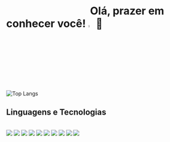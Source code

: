 
<h1>&emsp;&emsp;&emsp;&emsp;&emsp;&emsp;&emsp;&emsp;Olá, prazer em conhecer você! <img width = 4% src=https://user-images.githubusercontent.com/74038190/214644152-52f47eb3-5e31-4f47-8758-05c9468d5596.gif>🙂</h1>

![Top Langs](https://github-readme-stats.vercel.app/api/top-langs/?username=DanielJunkes&layout=compact)
  
<h2>Linguagens e Tecnologias</h2>

<div style="display: inline block"><br> 
  <img src=https://img.shields.io/badge/Python-3776AB?style=for-the-badge&logo=python&logoColor=white>
  <img src=https://img.shields.io/badge/HTML-239120?style=for-the-badge&logo=html5&logoColor=white)>
  <img src=https://img.shields.io/badge/CSS-239120?&style=for-the-badge&logo=css3&logoColor=white>
  <img src=https://img.shields.io/badge/JavaScript-F7DF1E?style=for-the-badge&logo=javascript&logoColor=black>
  <img src=https://img.shields.io/badge/Java-ED8B00?style=for-the-badge&logo=openjdk&logoColor=white>
  <img src=https://img.shields.io/badge/React-20232A?style=for-the-badge&logo=react&logoColor=61DAFB>
  <img src=https://img.shields.io/badge/Spring-6DB33F?style=for-the-badge&logo=spring&logoColor=white>
  <img src=https://img.shields.io/badge/MySQL-00000F?style=for-the-badge&logo=mysql&logoColor=white>
  <img src=https://img.shields.io/badge/PostgreSQL-316192?style=for-the-badge&logo=postgresql&logoColor=white>
  <img src=https://img.shields.io/badge/MongoDB-4EA94B?style=for-the-badge&logo=mongodb&logoColor=white>
  <img scr=https://img.shields.io/badge/SQLite-07405E?style=for-the-badge&logo=sqlite&logoColor=white>
</div>

